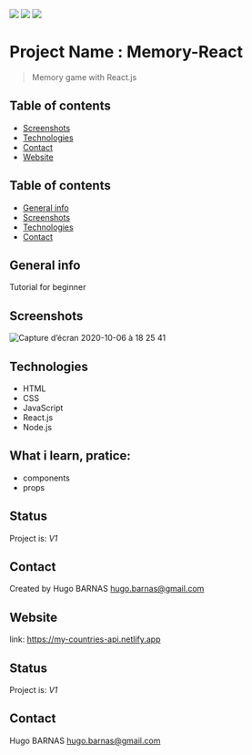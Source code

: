 ![](https://img.shields.io/badge/React-lightgrey?logo=React&color=blue)
![](https://img.shields.io/badge/JavaScript-inactive?logo=JavaScript)
![](https://img.shields.io/badge/Node.js-inactive?logo=Node.js&color=brightgreen)


 
# Project Name : Memory-React
> Memory game with React.js

## Table of contents
* [Screenshots](#screenshots)
* [Technologies](#technologies)
* [Contact](#contact)
* [Website](#website)


## Table of contents
* [General info](#general-info)
* [Screenshots](#screenshots)
* [Technologies](#technologies)
* [Contact](#contact)


## General info
Tutorial for beginner 

## Screenshots

![Capture d’écran 2020-10-06 à 18 25 41](https://user-images.githubusercontent.com/57058997/95230971-dc112500-0802-11eb-9c9a-5129dc28e3f0.png)

## Technologies
* HTML
* CSS
* JavaScript
* React.js
* Node.js




## What i learn, pratice: 
<ul>
 <li>components
 <li>props
</ul>
 
 
## Status
Project is:  _V1_


## Contact
Created by Hugo BARNAS
hugo.barnas@gmail.com


## Website
link: https://my-countries-api.netlify.app


## Status
Project is:  _V1_


## Contact
Hugo BARNAS
hugo.barnas@gmail.com

